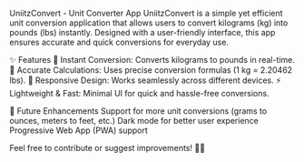 UniitzConvert - Unit Converter App
UniitzConvert is a simple yet efficient unit conversion application that allows users to convert kilograms (kg) into pounds (lbs) instantly. Designed with a user-friendly interface, this app ensures accurate and quick conversions for everyday use.

✨ Features
🔄 Instant Conversion: Converts kilograms to pounds in real-time.
🎯 Accurate Calculations: Uses precise conversion formulas (1 kg = 2.20462 lbs).
📱 Responsive Design: Works seamlessly across different devices.
⚡ Lightweight & Fast: Minimal UI for quick and hassle-free conversions.

📌 Future Enhancements
Support for more unit conversions (grams to ounces, meters to feet, etc.)
Dark mode for better user experience
Progressive Web App (PWA) support

Feel free to contribute or suggest improvements! 🚀🎯
